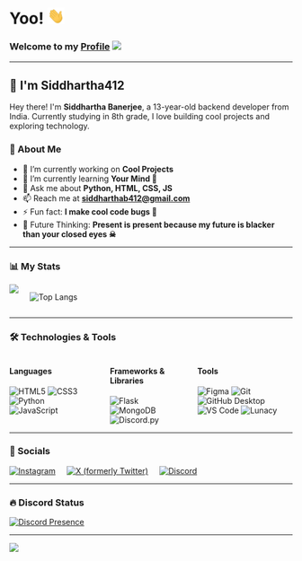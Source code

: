 <h1>Yoo! <img width="30px" src="https://raw.githubusercontent.com/ABSphreak/ABSphreak/master/gifs/Hi.gif"></h1>
<h3>Welcome to my <a href="https://github.com/Siddhartha41210-git">Profile</a> <img height="30px" src="https://emojis.slackmojis.com/emojis/images/1531849430/4246/blob-sunglasses.gif?1531849430"></h3>

---

## 👋 I'm Siddhartha412  
Hey there! I'm **Siddhartha Banerjee**, a 13-year-old backend developer from India. Currently studying in 8th grade, I love building cool projects and exploring technology.  

### 🚀 About Me
- 🔭 I’m currently working on **Cool Projects**  
- 🌱 I’m currently learning **Your Mind 👀**  
- 💬 Ask me about **Python, HTML, CSS, JS**  
- 📫 Reach me at **siddharthab412@gmail.com**  
- ⚡ Fun fact: **I make cool code bugs 🐞**  
- 🤔 Future Thinking: **Present is present because my future is blacker than your closed eyes ☠**  

---

### 📊 My Stats  
<div style="display: flex; gap: 20px;">
  <img src="https://github-readme-stats.vercel.app/api?username=Siddhartha412&show_icons=true&title_color=FFFFFF&text_color=FFFFFF&icon_color=87CEEB&bg_color=000000&hide_border=true&theme=dark" />
  
  ![Top Langs](https://github-readme-stats.vercel.app/api/top-langs/?username=siddhartha412&layout=compact&bg_color=000000&text_color=ffffff)
</div>

---

### 🛠️ Technologies & Tools  

<div style="display: flex; gap: 50px;">
  <div>
    <h4>Languages</h4>
    <img src="https://img.shields.io/badge/HTML5-000000?style=for-the-badge&logo=html5&logoColor=87CEEB" alt="HTML5" />
    <img src="https://img.shields.io/badge/CSS3-000000?style=for-the-badge&logo=css3&logoColor=87CEEB" alt="CSS3" />
    <img src="https://img.shields.io/badge/Python-000000?style=for-the-badge&logo=python&logoColor=87CEEB" alt="Python" />
    <img src="https://img.shields.io/badge/JavaScript-000000?style=for-the-badge&logo=javascript&logoColor=87CEEB" alt="JavaScript" />
  </div>
  <div>
    <h4>Frameworks & Libraries</h4>
    <img src="https://img.shields.io/badge/Flask-000000?style=for-the-badge&logo=flask&logoColor=87CEEB" alt="Flask" />
    <img src="https://img.shields.io/badge/MongoDB-000000?style=for-the-badge&logo=mongodb&logoColor=87CEEB" alt="MongoDB" />
    <img src="https://img.shields.io/badge/Discord.py-000000?style=for-the-badge&logo=discord&logoColor=87CEEB" alt="Discord.py" />
  </div>
  <div>
    <h4>Tools</h4>
    <img src="https://img.shields.io/badge/Figma-000000?style=for-the-badge&logo=figma&logoColor=87CEEB" alt="Figma" />
    <img src="https://img.shields.io/badge/Git-000000?style=for-the-badge&logo=git&logoColor=87CEEB" alt="Git" />
    <img src="https://img.shields.io/badge/GitHub_Desktop-000000?style=for-the-badge&logo=github&logoColor=87CEEB" alt="GitHub Desktop" />
    <img src="https://img.shields.io/badge/VS_Code-000000?style=for-the-badge&logo=visual-studio-code&logoColor=87CEEB" alt="VS Code" />
       <img src="https://img.shields.io/badge/Lunacy-000000?style=for-the-badge&logo=lunacy&logoColor=87CEEB" alt="Lunacy" />
  </div>
</div>

---

### 🤳 Socials  

<div style="display: flex; gap: 20px;">
  <a href="https://www.instagram.com/siddhartha41210_/">
    <img src="https://img.shields.io/badge/Instagram-000000?style=for-the-badge&logo=instagram&logoColor=87CEEB" alt="Instagram" />
  </a>
  <a href="https://x.com/Sid41210">
    <img src="https://img.shields.io/badge/X-000000?style=for-the-badge&logo=x&logoColor=87CEEB" alt="X (formerly Twitter)" />
  </a>
  <a href="https://discord.com/users/1261577588669939755">
    <img src="https://img.shields.io/badge/Discord-000000?style=for-the-badge&logo=discord&logoColor=87CEEB" alt="Discord" />
  </a>
</div>

---

### 🔥 Discord Status  

[![Discord Presence](https://lanyard.cnrad.dev/api/1261577588669939755)](https://discord.com/users/1261577588669939755)

---

![](https://visitcount.itsvg.in/api?id=siddhartha41210-git&label=Profile%20Views&color=87CEEB&icon=8&pretty=false)

